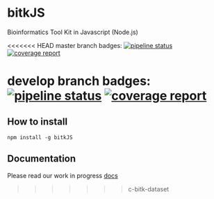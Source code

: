 # bitkJS
Bioinformatics Tool Kit in Javascript (Node.js)

<<<<<<< HEAD
master branch badges:
[![pipeline status](https://gitlab.com/ortega-labs/bitkJS/badges/master/pipeline.svg)](https://gitlab.com/ortega-labs/bitkJS/commits/master)
[![coverage report](https://gitlab.com/ortega-labs/bitkJS/badges/master/coverage.svg)](https://gitlab.com/ortega-labs/bitkJS/commits/master)


develop branch badges:
[![pipeline status](https://gitlab.com/ortega-labs/bitkJS/badges/develop/pipeline.svg)](https://gitlab.com/ortega-labs/bitkJS/commits/develop)
[![coverage report](https://gitlab.com/ortega-labs/bitkJS/badges/develop/coverage.svg)](https://gitlab.com/ortega-labs/bitkJS/commits/develop)
=======

## How to install

```
npm install -g bitkJS
```

## Documentation

Please read our work in progress [docs](./docs.md)
>>>>>>> c-bitk-dataset

